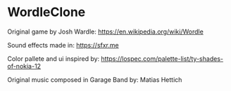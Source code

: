 # WordleClone

Original game by Josh Wardle:
https://en.wikipedia.org/wiki/Wordle

Sound effects made in: https://sfxr.me

Color pallete and ui inspired by:
https://lospec.com/palette-list/ty-shades-of-nokia-12

Original music composed in Garage Band by:
Matias Hettich
